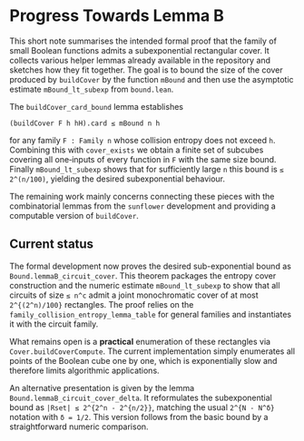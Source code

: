 # Progress Towards Lemma B

This short note summarises the intended formal proof that the family of
small Boolean functions admits a subexponential rectangular cover.  It
collects various helper lemmas already available in the repository and
sketches how they fit together.  The goal is to bound the size of the
cover produced by `buildCover` by the function `mBound` and then use the
asymptotic estimate `mBound_lt_subexp` from `bound.lean`.

The `buildCover_card_bound` lemma establishes
```
(buildCover F h hH).card ≤ mBound n h
```
for any family `F : Family n` whose collision entropy does not exceed
`h`.  Combining this with `cover_exists` we obtain a finite set of
subcubes covering all one‑inputs of every function in `F` with the same
size bound.  Finally `mBound_lt_subexp` shows that for sufficiently
large `n` this bound is `≤ 2^(n/100)`, yielding the desired
subexponential behaviour.

The remaining work mainly concerns connecting these pieces with the
combinatorial lemmas from the `sunflower` development and providing a
computable version of `buildCover`.

## Current status

The formal development now proves the desired sub-exponential bound as
`Bound.lemmaB_circuit_cover`.  This theorem packages the entropy cover
construction and the numeric estimate `mBound_lt_subexp` to show that
all circuits of size `≤ n^c` admit a joint monochromatic cover of at
most `2^{(2^n)/100}` rectangles.  The proof relies on the `family_collision_entropy_lemma_table`
for general families and instantiates it with the circuit family.

What remains open is a **practical** enumeration of these rectangles
via `Cover.buildCoverCompute`.  The current implementation simply
enumerates all points of the Boolean cube one by one, which is
exponentially slow and therefore limits algorithmic applications.

An alternative presentation is given by the lemma
`Bound.lemmaB_circuit_cover_delta`.  It reformulates the subexponential
bound as `|Rset| ≤ 2^{2^n - 2^{n/2}}`, matching the usual
`2^{N - N^δ}` notation with `δ = 1/2`.  This version follows from the
basic bound by a straightforward numeric comparison.

